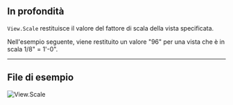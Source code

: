 ## In profondità
`View.Scale` restituisce il valore del fattore di scala della vista specificata.

Nell'esempio seguente, viene restituito un valore "96" per una vista che è in scala 1/8" = 1'-0".
___
## File di esempio

![View.Scale](./Revit.Elements.Views.View.Scale_img.jpg)
